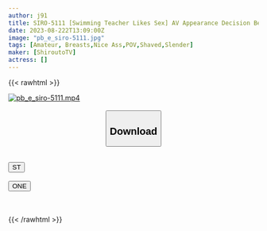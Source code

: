 ```yaml
---
author: j91
title: SIRO-5111 [Swimming Teacher Likes Sex] AV Appearance Decision Because I Want To Build A Big House With A Pool In The Future! Kitsuman Who Trained By Swimming Holds His Cock In His Mouth And Does Not Let Go! ! [First Shot] AV Application On The Net → AV Experience Shooting 2020
date: 2023-08-222T13:09:00Z
image: "pb_e_siro-5111.jpg"
tags: [Amateur, Breasts,Nice Ass,POV,Shaved,Slender]
maker: [ShiroutoTV]
actress: []
---
```



{{< rawhtml >}}

<div class="video" data-videoid="96aA4VbZjLHa31X">
    <a href="javascript:;">
        <img src="https://my.j91.asia/posts/pb_e_siro-5111/pb_e_siro-5111.jpg" width="WIDTH" height="HEIGHT" alt="pb_e_siro-5111.mp4" loading="lazy">
    </a>
</div>

<script type="text/javascript" src="https://j91.asia/asset/on-demand-st.js"></script>

<br>
  <link rel="stylesheet" href="https://j91.asia/asset/bs5.css">
  
  <center>
  <button class="btn btn-primary" type="button" data-bs-toggle="collapse" data-bs-target=".multi-collapse" aria-expanded="false" aria-controls="multiCollapseExample1 multiCollapseExample2"><h2>Download</h2></button></center>
</p>
<div class="row">
  <div class="col">
    <div class="collapse multi-collapse" id="multiCollapseExample1">
      <div class="card card-body">
	      	      <br>
<div class="buttons">  
<a href="https://streamtape.to/v/96aA4VbZjLHa31X"><button class="btn-hover color-3"><i class="fa fa-download"></i> ST</button></a></div>
    </div>
  </div>
</div>
  <div class="col">
    <div class="collapse multi-collapse" id="multiCollapseExample2">
      <div class="card card-body">
	      <br>
<div class="buttons">
    <a href="https://oneupload.to/dlluznb0abuu"><button class="btn-hover color-9"><i class="fa fa-download"></i> ONE</button></a></div>
<br><br>
      </div>
    </div>
  </div>
</div>

{{< /rawhtml >}}
